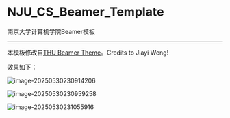 # NJU_CS_Beamer_Template
南京大学计算机学院Beamer模板

---

本模板修改自[THU Beamer Theme](https://www.overleaf.com/latex/templates/thu-beamer-theme/vwnqmzndvwyb)。Credits to Jiayi Weng!

效果如下：

![image-20250530230914206](C:\Users\yunzinan\Desktop\NJU_CS_Beamer_Template\assets\image-20250530230914206.png)

![image-20250530230959258](C:\Users\yunzinan\Desktop\NJU_CS_Beamer_Template\assets\image-20250530230959258.png)

![image-20250530231055916](C:\Users\yunzinan\Desktop\NJU_CS_Beamer_Template\assets\image-20250530231055916.png)
